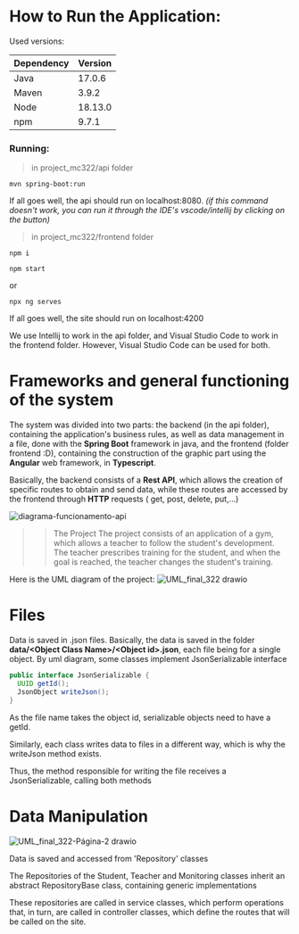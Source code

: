 # How to Run the Application:

Used versions:

  <table>
      <thead>
          <tr>
              <th>Dependency</th>
              <th>Version</th>
          </tr>
      </thead>
      <tbody>
          <tr>
              <td>Java</td>
              <td>17.0.6</td>
          </tr>
          <tr>
              <td>Maven</td>
              <td>3.9.2</td>
          </tr>
          <tr>
              <td>Node</td>
              <td>18.13.0</td>
          </tr>
          <tr>
              <td>npm</td>
              <td>9.7.1</td>
          </tr>
      </tbody>
  </table>

### Running:

> in project_mc322/api folder
```
mvn spring-boot:run
```

If all goes well, the api should run on localhost:8080. <i>(if this command doesn't work, you can run it through the IDE's vscode/intellij by clicking on the button)</i>


> in project_mc322/frontend folder
```
npm i
```
```
npm start
```
or
```
npx ng serves
```

If all goes well, the site should run on localhost:4200

We use Intellij to work in the api folder, and Visual Studio Code to work in the frontend folder. However, Visual Studio Code can be used for both.
  
# Frameworks and general functioning of the system
The system was divided into two parts: the backend (in the api folder), containing the application's business rules, as well as data management in a file, done with the <b>Spring Boot</b> framework in java, and the frontend (folder frontend :D), containing the construction of the graphic part using the <b>Angular</b> web framework, in <b>Typescript</b>.

Basically, the backend consists of a <b>Rest API</b>, which allows the creation of specific routes to obtain and send data, while these routes are accessed by the frontend through <b>HTTP</b> requests ( get, post, delete, put,...)

![diagrama-funcionamento-api](https://github.com/LuizGuilhermeNascimento/projeto_mc322/assets/52840354/5b44c84e-6f7b-498a-91cc-943636ac9155)

 
 
>> The Project
The project consists of an application of a gym, which allows a teacher to follow the student's development. The teacher prescribes training for the student, and when the goal is reached, the teacher changes the student's training.

Here is the UML diagram of the project:
![UML_final_322 drawio](https://github.com/LuizGuilhermeNascimento/projeto_mc322/assets/52840354/0f2cad45-95db-4d02-b177-d678ac64e46d)

# Files

Data is saved in .json files. Basically, the data is saved in the folder <b>data/<Object Class Name\>/<Object id\>.json</b>, each file being for a single object.
By uml diagram, some classes implement JsonSerializable interface
```java
public interface JsonSerializable {
  UUID getId();
  JsonObject writeJson();
}
```
As the file name takes the object id, serializable objects need to have a getId.

Similarly, each class writes data to files in a different way, which is why the writeJson method exists.

Thus, the method responsible for writing the file receives a JsonSerializable, calling both methods


# Data Manipulation
![UML_final_322-Página-2 drawio](https://github.com/LuizGuilhermeNascimento/projeto_mc322/assets/52840354/e9dfd50b-b39d-49bc-b590-af69537aa5d4)

Data is saved and accessed from 'Repository' classes

The Repositories of the Student, Teacher and Monitoring classes inherit an abstract RepositoryBase class, containing generic implementations

These repositories are called in service classes, which perform operations that, in turn, are called in controller classes, which define the routes that will be called on the site.
